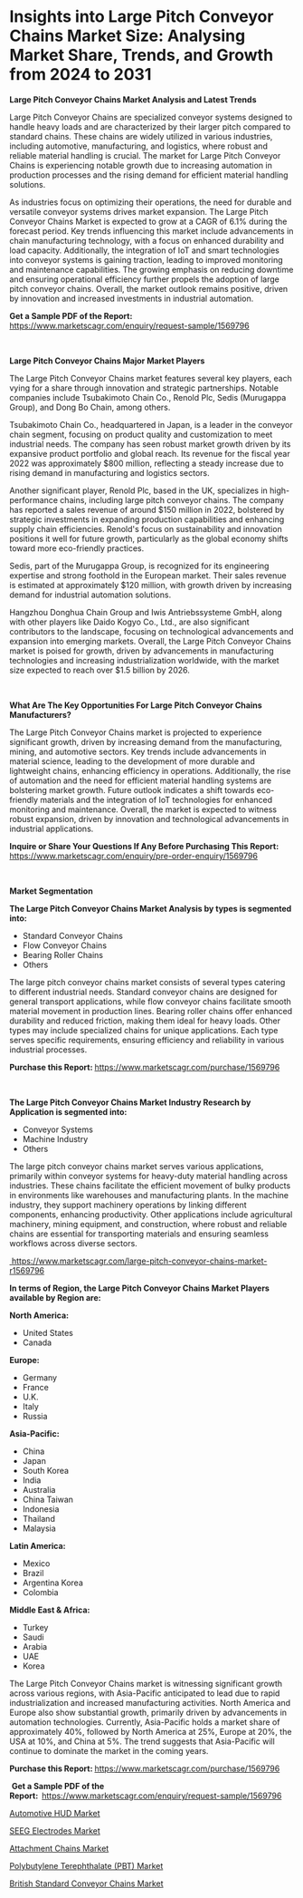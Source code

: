 <p><h1>Insights into Large Pitch Conveyor Chains Market Size: Analysing Market Share, Trends, and Growth from 2024 to 2031</h1></p><p><strong>Large Pitch Conveyor Chains Market Analysis and Latest Trends</strong></p>
<p><p>Large Pitch Conveyor Chains are specialized conveyor systems designed to handle heavy loads and are characterized by their larger pitch compared to standard chains. These chains are widely utilized in various industries, including automotive, manufacturing, and logistics, where robust and reliable material handling is crucial. The market for Large Pitch Conveyor Chains is experiencing notable growth due to increasing automation in production processes and the rising demand for efficient material handling solutions.</p><p>As industries focus on optimizing their operations, the need for durable and versatile conveyor systems drives market expansion. The Large Pitch Conveyor Chains Market is expected to grow at a CAGR of 6.1% during the forecast period. Key trends influencing this market include advancements in chain manufacturing technology, with a focus on enhanced durability and load capacity. Additionally, the integration of IoT and smart technologies into conveyor systems is gaining traction, leading to improved monitoring and maintenance capabilities. The growing emphasis on reducing downtime and ensuring operational efficiency further propels the adoption of large pitch conveyor chains. Overall, the market outlook remains positive, driven by innovation and increased investments in industrial automation.</p></p>
<p><strong>Get a Sample PDF of the Report:&nbsp;</strong> <a href="https://www.marketscagr.com/enquiry/request-sample/1569796?utm_campaign=1282&utm_medium=2&utm_source=Github&utm_content=ia&utm_term=14102024&utm_id=large-pitch-conveyor-chains">https://www.marketscagr.com/enquiry/request-sample/1569796</a></p>
<p>&nbsp;</p>
<p><strong>Large Pitch Conveyor Chains Major Market Players</strong></p>
<p><p>The Large Pitch Conveyor Chains market features several key players, each vying for a share through innovation and strategic partnerships. Notable companies include Tsubakimoto Chain Co., Renold Plc, Sedis (Murugappa Group), and Dong Bo Chain, among others.</p><p>Tsubakimoto Chain Co., headquartered in Japan, is a leader in the conveyor chain segment, focusing on product quality and customization to meet industrial needs. The company has seen robust market growth driven by its expansive product portfolio and global reach. Its revenue for the fiscal year 2022 was approximately $800 million, reflecting a steady increase due to rising demand in manufacturing and logistics sectors.</p><p>Another significant player, Renold Plc, based in the UK, specializes in high-performance chains, including large pitch conveyor chains. The company has reported a sales revenue of around $150 million in 2022, bolstered by strategic investments in expanding production capabilities and enhancing supply chain efficiencies. Renold's focus on sustainability and innovation positions it well for future growth, particularly as the global economy shifts toward more eco-friendly practices.</p><p>Sedis, part of the Murugappa Group, is recognized for its engineering expertise and strong foothold in the European market. Their sales revenue is estimated at approximately $120 million, with growth driven by increasing demand for industrial automation solutions.</p><p>Hangzhou Donghua Chain Group and Iwis Antriebssysteme GmbH, along with other players like Daido Kogyo Co., Ltd., are also significant contributors to the landscape, focusing on technological advancements and expansion into emerging markets. Overall, the Large Pitch Conveyor Chains market is poised for growth, driven by advancements in manufacturing technologies and increasing industrialization worldwide, with the market size expected to reach over $1.5 billion by 2026.</p></p>
<p>&nbsp;</p>
<p><strong>What Are The Key Opportunities For Large Pitch Conveyor Chains Manufacturers?</strong></p>
<p><p>The Large Pitch Conveyor Chains market is projected to experience significant growth, driven by increasing demand from the manufacturing, mining, and automotive sectors. Key trends include advancements in material science, leading to the development of more durable and lightweight chains, enhancing efficiency in operations. Additionally, the rise of automation and the need for efficient material handling systems are bolstering market growth. Future outlook indicates a shift towards eco-friendly materials and the integration of IoT technologies for enhanced monitoring and maintenance. Overall, the market is expected to witness robust expansion, driven by innovation and technological advancements in industrial applications.</p></p>
<p><strong>Inquire or Share Your Questions If Any Before Purchasing This Report:</strong> <a href="https://www.marketscagr.com/enquiry/pre-order-enquiry/1569796?utm_campaign=1282&utm_medium=2&utm_source=Github&utm_content=ia&utm_term=14102024&utm_id=large-pitch-conveyor-chains">https://www.marketscagr.com/enquiry/pre-order-enquiry/1569796</a></p>
<p>&nbsp;</p>
<p><strong>Market Segmentation</strong></p>
<p><strong>The Large Pitch Conveyor Chains Market Analysis by types is segmented into:</strong></p>
<p><ul><li>Standard Conveyor Chains</li><li>Flow Conveyor Chains</li><li>Bearing Roller Chains</li><li>Others</li></ul></p>
<p><p>The large pitch conveyor chains market consists of several types catering to different industrial needs. Standard conveyor chains are designed for general transport applications, while flow conveyor chains facilitate smooth material movement in production lines. Bearing roller chains offer enhanced durability and reduced friction, making them ideal for heavy loads. Other types may include specialized chains for unique applications. Each type serves specific requirements, ensuring efficiency and reliability in various industrial processes.</p></p>
<p><strong>Purchase this Report:&nbsp;</strong><a href="https://www.marketscagr.com/purchase/1569796?utm_campaign=1282&utm_medium=2&utm_source=Github&utm_content=ia&utm_term=14102024&utm_id=large-pitch-conveyor-chains">https://www.marketscagr.com/purchase/1569796</a></p>
<p>&nbsp;</p>
<p><strong>The Large Pitch Conveyor Chains Market Industry Research by Application is segmented into:</strong></p>
<p><ul><li>Conveyor Systems</li><li>Machine Industry</li><li>Others</li></ul></p>
<p><p>The large pitch conveyor chains market serves various applications, primarily within conveyor systems for heavy-duty material handling across industries. These chains facilitate the efficient movement of bulky products in environments like warehouses and manufacturing plants. In the machine industry, they support machinery operations by linking different components, enhancing productivity. Other applications include agricultural machinery, mining equipment, and construction, where robust and reliable chains are essential for transporting materials and ensuring seamless workflows across diverse sectors.</p></p>
<p><a href="https://www.marketscagr.com/large-pitch-conveyor-chains-market-r1569796?utm_campaign=1282&utm_medium=2&utm_source=Github&utm_content=ia&utm_term=14102024&utm_id=large-pitch-conveyor-chains">&nbsp;https://www.marketscagr.com/large-pitch-conveyor-chains-market-r1569796</a></p>
<p><strong>In terms of Region, the Large Pitch Conveyor Chains Market Players available by Region are:</strong></p>
<p>
    <p> <strong> North America: </strong>
        <ul>
            <li>United States</li>
            <li>Canada</li>
        </ul>
        </p> 
    <p> <strong> Europe: </strong>
        <ul>
            <li>Germany</li>
            <li>France</li>
            <li>U.K.</li>
            <li>Italy</li>
            <li>Russia</li>
        </ul>
        </p> 
    <p> <strong> Asia-Pacific: </strong>
        <ul>
            <li>China</li>
            <li>Japan</li>
            <li>South Korea</li>
            <li>India</li>
            <li>Australia</li>
            <li>China Taiwan</li>
            <li>Indonesia</li>
            <li>Thailand</li>
            <li>Malaysia</li>
        </ul>
        </p> 
    <p> <strong> Latin America: </strong>
        <ul>
            <li>Mexico</li>
            <li>Brazil</li>
            <li>Argentina Korea</li>
            <li>Colombia</li>
        </ul>
        </p> 
    <p> <strong> Middle East & Africa: </strong>
        <ul>
            <li>Turkey</li>
            <li>Saudi</li>
            <li>Arabia</li>
            <li>UAE</li>
            <li>Korea</li>
        </ul>
    </p>
    </p>
<p><p>The Large Pitch Conveyor Chains market is witnessing significant growth across various regions, with Asia-Pacific anticipated to lead due to rapid industrialization and increased manufacturing activities. North America and Europe also show substantial growth, primarily driven by advancements in automation technologies. Currently, Asia-Pacific holds a market share of approximately 40%, followed by North America at 25%, Europe at 20%, the USA at 10%, and China at 5%. The trend suggests that Asia-Pacific will continue to dominate the market in the coming years.</p></p>
<p><strong>Purchase this Report: </strong><a href="https://www.marketscagr.com/purchase/1569796?utm_campaign=1282&utm_medium=2&utm_source=Github&utm_content=ia&utm_term=14102024&utm_id=large-pitch-conveyor-chains">https://www.marketscagr.com/purchase/1569796</a></p>
<p>&nbsp;<strong>Get a Sample PDF of the Report:&nbsp;&nbsp;</strong><a href="https://www.marketscagr.com/enquiry/request-sample/1569796?utm_campaign=1282&utm_medium=2&utm_source=Github&utm_content=ia&utm_term=14102024&utm_id=large-pitch-conveyor-chains">https://www.marketscagr.com/enquiry/request-sample/1569796</a></p>
<p><strong></strong></p>
<p><p><a href="https://www.linkedin.com/pulse/top-trends-transforming-automotive-hud-market-2024-2031-9yv9e?trk=public_post_embed_feed-article-content&utm_campaign=1282&utm_medium=2&utm_source=Github&utm_content=ia&utm_term=14102024&utm_id=large-pitch-conveyor-chains">Automotive HUD Market</a></p><p><a href="https://www.linkedin.com/pulse/seeg-electrodes-market-growth-outlook-from-2024-2031-projecting-acy6e?trk=public_post_embed_feed-article-content&utm_campaign=1282&utm_medium=2&utm_source=Github&utm_content=ia&utm_term=14102024&utm_id=large-pitch-conveyor-chains">SEEG Electrodes Market</a></p><p><a href="https://github.com/mabutironaldo/Market-Research-Report-List-6/blob/main/attachment-chains-market.md?utm_campaign=1282&utm_medium=2&utm_source=Github&utm_content=ia&utm_term=14102024&utm_id=large-pitch-conveyor-chains">Attachment Chains Market</a></p><p><a href="https://www.linkedin.com/pulse/polybutylene-terephthalate-pbt-market-transformation-comparative-jkdie?utm_campaign=1282&utm_medium=2&utm_source=Github&utm_content=ia&utm_term=14102024&utm_id=large-pitch-conveyor-chains">Polybutylene Terephthalate (PBT) Market</a></p><p><a href="https://github.com/guneycigdem35/Market-Research-Report-List-5/blob/main/british-standard-conveyor-chains-market.md?utm_campaign=1282&utm_medium=2&utm_source=Github&utm_content=ia&utm_term=14102024&utm_id=large-pitch-conveyor-chains">British Standard Conveyor Chains Market</a></p></p>